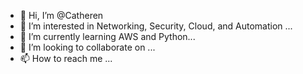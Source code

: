 - 👋 Hi, I’m @Catheren
- 👀 I’m interested in Networking, Security, Cloud, and Automation ...
- 🌱 I’m currently learning AWS and Python...
- 💞️ I’m looking to collaborate on ...
- 📫 How to reach me ...

<!---
Catheren/Catheren is a ✨ special ✨ repository because its `README.md` (this file) appears on your GitHub profile.
You can click the Preview link to take a look at your changes.
--->
